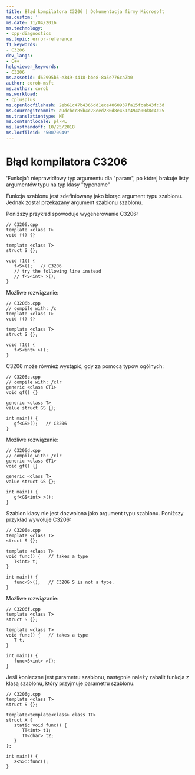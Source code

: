 ```yaml
---
title: Błąd kompilatora C3206 | Dokumentacja firmy Microsoft
ms.custom: ''
ms.date: 11/04/2016
ms.technology:
- cpp-diagnostics
ms.topic: error-reference
f1_keywords:
- C3206
dev_langs:
- C++
helpviewer_keywords:
- C3206
ms.assetid: d62995b5-e349-4418-bbe8-8a5e776ca7b0
author: corob-msft
ms.author: corob
ms.workload:
- cplusplus
ms.openlocfilehash: 2eb61c47b4366dd1ece4060937fa15fcab43fc3d
ms.sourcegitcommit: a9dcbcc85b4c28eed280d8e451c494a00d8c4c25
ms.translationtype: MT
ms.contentlocale: pl-PL
ms.lasthandoff: 10/25/2018
ms.locfileid: "50070949"
---
```

# <a name="compiler-error-c3206"></a>Błąd kompilatora C3206

'Funkcja': nieprawidłowy typ argumentu dla "param", po której brakuje listy argumentów typu na typ klasy "typename"

Funkcja szablonu jest zdefiniowany jako biorąc argument typu szablonu. Jednak został przekazany argument szablonu szablonu.

Poniższy przykład spowoduje wygenerowanie C3206:

```
// C3206.cpp
template <class T>
void f() {}

template <class T>
struct S {};

void f1() {
   f<S>();   // C3206
   // try the following line instead
   // f<S<int> >();
}
```

Możliwe rozwiązanie:

```
// C3206b.cpp
// compile with: /c
template <class T>
void f() {}

template <class T>
struct S {};

void f1() {
   f<S<int> >();
}
```

C3206 może również wystąpić, gdy za pomocą typów ogólnych:

```
// C3206c.cpp
// compile with: /clr
generic <class GT1>
void gf() {}

generic <class T>
value struct GS {};

int main() {
   gf<GS>();   // C3206
}
```

Możliwe rozwiązanie:

```
// C3206d.cpp
// compile with: /clr
generic <class GT1>
void gf() {}

generic <class T>
value struct GS {};

int main() {
   gf<GS<int> >();
}
```

Szablon klasy nie jest dozwolona jako argument typu szablonu. Poniższy przykład wywołuje C3206:

```
// C3206e.cpp
template <class T>
struct S {};

template <class T>
void func() {   // takes a type
   T<int> t;
}

int main() {
   func<S>();   // C3206 S is not a type.
}
```

Możliwe rozwiązanie:

```
// C3206f.cpp
template <class T>
struct S {};

template <class T>
void func() {   // takes a type
   T t;
}

int main() {
   func<S<int> >();
}
```

Jeśli konieczne jest parametru szablonu, następnie należy zabalit funkcja z klasą szablonu, który przyjmuje parametru szablonu:

```
// C3206g.cpp
template <class T>
struct S {};

template<template<class> class TT>
struct X {
   static void func() {
      TT<int> t1;
      TT<char> t2;
   }
};

int main() {
   X<S>::func();
}
```